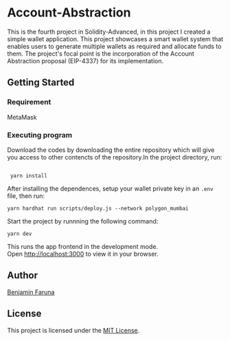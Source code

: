 # Account-Abstraction

This is the fourth project in Solidity-Advanced, in this project I created a simple wallet application. This project showcases a smart wallet system that enables users to generate multiple wallets as required and allocate funds to them. The project's focal point is the incorporation of the Account Abstraction proposal (EIP-4337) for its implementation.

## Getting Started

### Requirement

MetaMask

### Executing program

Download the codes by downloading the entire repository which will give you access to other contencts of the repository.In the project directory,  run:

```shell

 yarn install

```

After installing the dependences, setup your wallet private key in an `.env` file, then run:

```shell
yarn hardhat run scripts/deploy.js --network polygon_mumbai
```

Start the project by runnning the following command:

```shell
yarn dev
```

This runs the app frontend in the development mode.\
Open [http://localhost:3000](http://localhost:3000) to view it in your browser.

## Author

[Benjamin Faruna](https://github.com/BenFaruna/)

## License

This project is licensed under the [MIT License](LICENSE).
